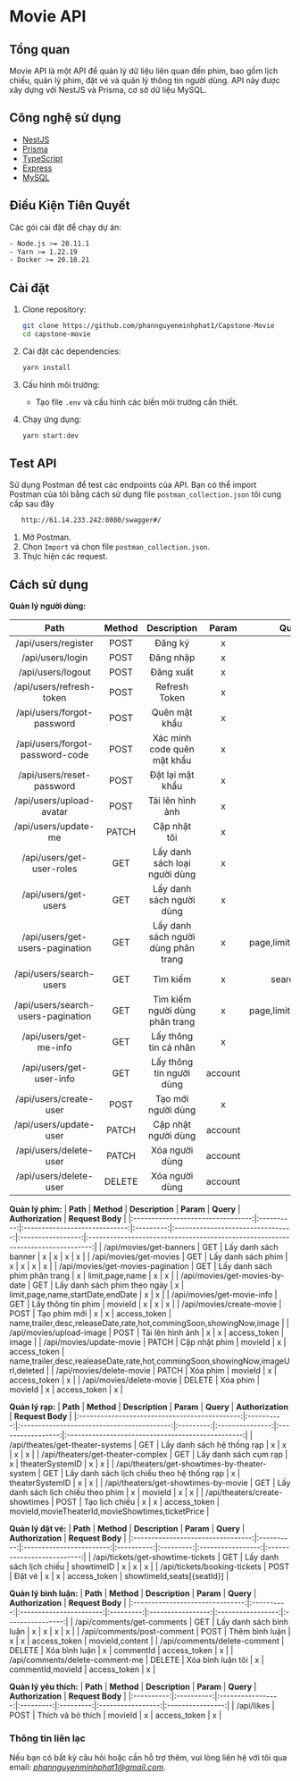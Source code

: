 # Movie API

## Tổng quan

Movie API là một API để quản lý dữ liệu liên quan đến phim, bao gồm lịch chiếu, quản lý phim, đặt vé và quản lý thông tin người dùng. API này được xây dựng với NestJS và Prisma, cơ sở dữ liệu MySQL.

## Công nghệ sử dụng

- [NestJS](https://nestjs.com/)
- [Prisma](https://www.prisma.io/)
- [TypeScript](https://www.typescriptlang.org/)
- [Express](https://expressjs.com/)
- [MySQL](https://www.mysql.com/)

## Điều Kiện Tiên Quyết

Các gói cài đặt để chạy dự án:

```bash
- Node.js >= 20.11.1
- Yarn >= 1.22.19
- Docker >= 20.10.21
```

## Cài đặt

1. Clone repository:

   ```sh
   git clone https://github.com/phannguyenminhphat1/Capstone-Movie
   cd capstone-movie
   ```

2. Cài đặt các dependencies:

   ```sh
   yarn install
   ```

3. Cấu hình môi trường:

   - Tạo file `.env` và cấu hình các biến môi trường cần thiết.

4. Chạy ứng dụng:
   ```sh
   yarn start:dev
   ```

## Test API

Sử dụng Postman để test các endpoints của API. Bạn có thể import Postman của tôi bằng cách sử dụng file `postman_collection.json` tôi cung cấp sau đây

```sh
   http://61.14.233.242:8080/swagger#/
```

1. Mở Postman.
2. Chọn `Import` và chọn file `postman_collection.json`.
3. Thực hiện các request.

## Cách sử dụng

**Quản lý người dùng:**

|              **Path**              | **Method** |           **Description**           | **Param** |      **Query**       | **Authorization** |                **Request Body**                |
| :--------------------------------: | :--------: | :---------------------------------: | :-------: | :------------------: | :---------------: | :--------------------------------------------: |
|        /api/users/register         |    POST    |               Đăng ký               |     x     |          x           |         x         |       account,password,name,phone,email        |
|          /api/users/login          |    POST    |              Đăng nhập              |     x     |          x           |         x         |                account,password                |
|         /api/users/logout          |    POST    |              Đăng xuất              |     x     |          x           |   access_token    |                  refreshToken                  |
|      /api/users/refresh-token      |    POST    |            Refresh Token            |     x     |          x           |   access_token    |                  refreshToken                  |
|     /api/users/forgot-password     |    POST    |            Quên mật khẩu            |     x     |          x           |         x         |                     email                      |
|  /api/users/forgot-password-code   |    POST    |     Xác minh code quên mật khẩu     |     x     |          x           |         x         |                     codeId                     |
|     /api/users/reset-password      |    POST    |          Đặt lại mật khẩu           |     x     |          x           |         x         |                    password                    |
|      /api/users/upload-avatar      |    POST    |          Tải lên hình ảnh           |     x     |          x           |   access_token    |                     avatar                     |
|        /api/users/update-me        |   PATCH    |            Cập nhật tôi             |     x     |          x           |   access_token    |                     avatar                     |
|     /api/users/get-user-roles      |    GET     |    Lấy danh sách loại người dùng    |     x     |          x           |         x         |                       x                        |
|        /api/users/get-users        |    GET     |      Lấy danh sách người dùng       |     x     |          x           |         x         |                       x                        |
|  /api/users/get-users-pagination   |    GET     | Lấy danh sách người dùng phân trang |     x     | page,limit,searchKey |         x         |                       x                        |
|      /api/users/search-users       |    GET     |              Tìm kiếm               |     x     |      searchKey       |         x         |                       x                        |
| /api/users/search-users-pagination |    GET     |   Tìm kiếm người dùng phân trang    |     x     | page,limit,searchKey |         x         |                       x                        |
|       /api/users/get-me-info       |    GET     |        Lấy thông tin cá nhân        |     x     |          x           |   access_token    |                       x                        |
|      /api/users/get-user-info      |    GET     |      Lấy thông tin người dùng       |  account  |          x           |   access_token    |                       x                        |
|       /api/users/create-user       |    POST    |         Tạo mới người dùng          |     x     |          x           |   access_token    |     account,name,password,phone,role,email     |
|       /api/users/update-user       |   PATCH    |         Cập nhật người dùng         |  account  |          x           |   access_token    | account,name,password,phone,role,email,deleted |
|       /api/users/delete-user       |   PATCH    |           Xóa người dùng            |  account  |          x           |   access_token    |                       x                        |
|       /api/users/delete-user       |   DELETE   |           Xóa người dùng            |  account  |          x           |   access_token    |                       x                        |

**Quản lý phim:**
| **Path** | **Method** | **Description** | **Param** | **Query** | **Authorization** | **Request Body** |
|:---------------------------------:|:----------:|:-----------------------------:|:---------:|:---------------------------------:|:-----------------:|:-------------------------------------------------------------------------------:|
| /api/movies/get-banners | GET | Lấy danh sách banner | x | x | x | x |
| /api/movies/get-movies | GET | Lấy danh sách phim | x | x | x | x |
| /api/movies/get-movies-pagination | GET | Lấy danh sách phim phân trang | x | limit,page,name | x | x |
| /api/movies/get-movies-by-date | GET | Lấy danh sách phim theo ngày | x | limit,page,name,startDate,endDate | x | x |
| /api/movies/get-movie-info | GET | Lấy thông tin phim | movieId | x | x | x |
| /api/movies/create-movie | POST | Tạo phim mới | x | x | access_token | name,trailer,desc,releaseDate,rate,hot,commingSoon,showingNow,image |
| /api/movies/upload-image | POST | Tải lên hình ảnh | x | x | access_token | image |
| /api/movies/update-movie | PATCH | Cập nhật phim | movieId | x | access_token | name,trailer,desc,realeaseDate,rate,hot,commingSoon,showingNow,imageUrl,deleted |
| /api/movies/delete-movie | PATCH | Xóa phim | movieId | x | access_token | x |
| /api/movies/delete-movie | DELETE | Xóa phim | movieId | x | access_token | x |

**Quản lý rạp:**
| **Path** | **Method** | **Description** | **Param** | **Query** | **Authorization** | **Request Body** |
|:---------------------------------------------:|:----------:|:------------------------------------------:|:---------:|:---------------:|:-----------------:|:-------------------------------------------------:|
| /api/theates/get-theater-systems | GET | Lấy danh sách hệ thống rạp | x | x | x | x |
| /api/theaters/get-theater-complex | GET | Lấy danh sách cụm rạp | x | theaterSystemID | x | x |
| /api/theaters/get-showtimes-by-theater-system | GET | Lấy danh sách lịch chiếu theo hệ thống rạp | x | theaterSystemID | x | x |
| /api/theaters/get-showtimes-by-movie | GET | Lấy danh sách lịch chiếu theo phim | x | movieId | x | x |
| /api/theaters/create-showtimes | POST | Tạo lịch chiếu | x | x | access_token | movieId,movieTheaterId,movieShowtimes,ticketPrice |

**Quản lý đặt vé:**
| **Path** | **Method** | **Description** | **Param** | **Query** | **Authorization** | **Request Body** |
|:---------------------------------:|:----------:|:------------------------:|:----------:|:---------:|:-----------------:|:--------------------------:|
| /api/tickets/get-showtime-tickets | GET | Lấy danh sách lịch chiếu | showtimeID | x | x | x |
| /api/tickets/booking-tickets | POST | Đặt vé | x | x | access_token | showtimeId,seats[{seatId}] |

**Quản lý bình luận:**
| **Path** | **Method** | **Description** | **Param** | **Query** | **Authorization** | **Request Body** |
|:-------------------------------:|:----------:|:-----------------------:|:---------:|:-----------------:|:-----------------:|:----------------:|
| /api/comments/get-comments | GET | Lấy danh sách bình luận | x | x | x | x |
| /api/comments/post-comment | POST | Thêm bình luận | x | x | access_token | movieId,content |
| /api/comments/delete-comment | DELETE | Xóa bình luận | x | commentId | access_token | x |
| /api/comments/delete-comment-me | DELETE | Xóa bình luận tôi | x | commentId,movieId | access_token | x |

**Quản lý yêu thích:**
| **Path** | **Method** | **Description** | **Param** | **Query** | **Authorization** | **Request Body** |
|:----------:|:----------:|:-----------------:|:---------:|:---------:|:-----------------:|:----------------:|
| /api/likes | POST | Thích và bỏ thích | movieId | x | access_token | x |

### Thông tin liên lạc

Nếu bạn có bất kỳ câu hỏi hoặc cần hỗ trợ thêm, vui lòng liên hệ với tôi qua email: _[phannguyenminhphat1@gmail.com](mailto:phannguyenminhphat1@gmail.com)_.
